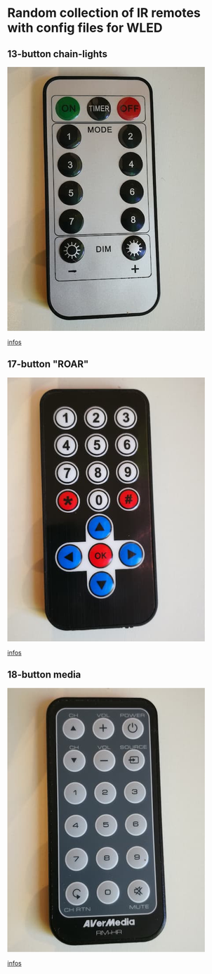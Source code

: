 # Random collection of IR remotes with config files for WLED


## 13-button chain-lights

![](13b-1/preview.jpg)

[infos](13b-1/)

## 17-button "ROAR" 

![](17b-1/preview.jpg)

[infos](17b-1/)

## 18-button media

![](18b-1/preview.jpg)

[infos](18b-1/)

